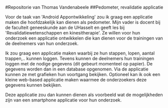#Repositorie van Thomas Vandenabeele
##Pedometer, revalidatie applicatie 

Voor de taak van 'Android Appontwikkeling' zou ik graag een applicatie maken die hoofdzakelijk kan dienen als pedometer.
Mijn vader is docent bij de faculteit geneeskunde aan de UHasselt en geeft les bij 'Revalidatiewetenschappen en kinesitherapie'.
Ze willen voor hun onderzoek een applicatie ontwikkelen die kan dienen voor de trainingen van de deelnemers van hun onderzoek.

Ik zou graag een applicatie maken waarbij ze hun stappen, lopen, aantal trappen,.. kunnen loggen.
Tevens kunnen de deelnemers hun trainingen loggen met de nodige gegevens (dit gebeurt momenteel op papier).
De gegevens worden dan in een database opgenomen. Via de applicatie kunnen ze met grafieken hun voortgang bekijken.
Optioneel kan ik ook een kleine web-based applicatie maken waarmee de onderzoekers deze gegevens kunnen bekijken.

Deze applicatie zou dan kunnen dienen als voorbeeld wat de mogelijkheden zijn van een smartphone applicatie voor hun onderzoek.